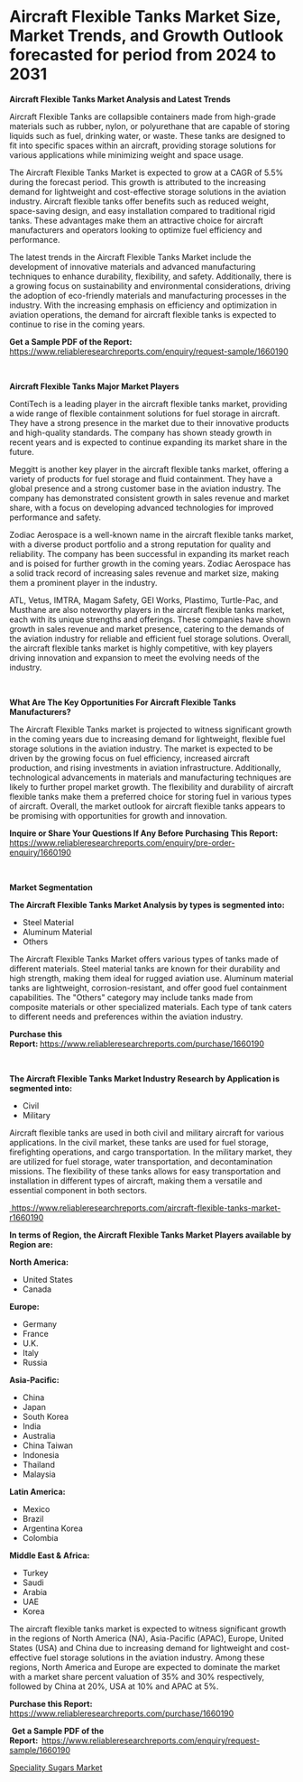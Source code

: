 <p><h1>Aircraft Flexible Tanks Market Size, Market Trends, and Growth Outlook forecasted for period from 2024 to 2031</h1></p><p><strong>Aircraft Flexible Tanks Market Analysis and Latest Trends</strong></p>
<p><p>Aircraft Flexible Tanks are collapsible containers made from high-grade materials such as rubber, nylon, or polyurethane that are capable of storing liquids such as fuel, drinking water, or waste. These tanks are designed to fit into specific spaces within an aircraft, providing storage solutions for various applications while minimizing weight and space usage.</p><p>The Aircraft Flexible Tanks Market is expected to grow at a CAGR of 5.5% during the forecast period. This growth is attributed to the increasing demand for lightweight and cost-effective storage solutions in the aviation industry. Aircraft flexible tanks offer benefits such as reduced weight, space-saving design, and easy installation compared to traditional rigid tanks. These advantages make them an attractive choice for aircraft manufacturers and operators looking to optimize fuel efficiency and performance.</p><p>The latest trends in the Aircraft Flexible Tanks Market include the development of innovative materials and advanced manufacturing techniques to enhance durability, flexibility, and safety. Additionally, there is a growing focus on sustainability and environmental considerations, driving the adoption of eco-friendly materials and manufacturing processes in the industry. With the increasing emphasis on efficiency and optimization in aviation operations, the demand for aircraft flexible tanks is expected to continue to rise in the coming years.</p></p>
<p><strong>Get a Sample PDF of the Report:&nbsp;</strong> <a href="https://www.reliableresearchreports.com/enquiry/request-sample/1660190">https://www.reliableresearchreports.com/enquiry/request-sample/1660190</a></p>
<p>&nbsp;</p>
<p><strong>Aircraft Flexible Tanks Major Market Players</strong></p>
<p><p>ContiTech is a leading player in the aircraft flexible tanks market, providing a wide range of flexible containment solutions for fuel storage in aircraft. They have a strong presence in the market due to their innovative products and high-quality standards. The company has shown steady growth in recent years and is expected to continue expanding its market share in the future.</p><p>Meggitt is another key player in the aircraft flexible tanks market, offering a variety of products for fuel storage and fluid containment. They have a global presence and a strong customer base in the aviation industry. The company has demonstrated consistent growth in sales revenue and market share, with a focus on developing advanced technologies for improved performance and safety.</p><p>Zodiac Aerospace is a well-known name in the aircraft flexible tanks market, with a diverse product portfolio and a strong reputation for quality and reliability. The company has been successful in expanding its market reach and is poised for further growth in the coming years. Zodiac Aerospace has a solid track record of increasing sales revenue and market size, making them a prominent player in the industry.</p><p>ATL, Vetus, IMTRA, Magam Safety, GEI Works, Plastimo, Turtle-Pac, and Musthane are also noteworthy players in the aircraft flexible tanks market, each with its unique strengths and offerings. These companies have shown growth in sales revenue and market presence, catering to the demands of the aviation industry for reliable and efficient fuel storage solutions. Overall, the aircraft flexible tanks market is highly competitive, with key players driving innovation and expansion to meet the evolving needs of the industry.</p></p>
<p>&nbsp;</p>
<p><strong>What Are The Key Opportunities For Aircraft Flexible Tanks Manufacturers?</strong></p>
<p><p>The Aircraft Flexible Tanks market is projected to witness significant growth in the coming years due to increasing demand for lightweight, flexible fuel storage solutions in the aviation industry. The market is expected to be driven by the growing focus on fuel efficiency, increased aircraft production, and rising investments in aviation infrastructure. Additionally, technological advancements in materials and manufacturing techniques are likely to further propel market growth. The flexibility and durability of aircraft flexible tanks make them a preferred choice for storing fuel in various types of aircraft. Overall, the market outlook for aircraft flexible tanks appears to be promising with opportunities for growth and innovation.</p></p>
<p><strong>Inquire or Share Your Questions If Any Before Purchasing This Report:</strong> <a href="https://www.reliableresearchreports.com/enquiry/pre-order-enquiry/1660190">https://www.reliableresearchreports.com/enquiry/pre-order-enquiry/1660190</a></p>
<p>&nbsp;</p>
<p><strong>Market Segmentation</strong></p>
<p><strong>The Aircraft Flexible Tanks Market Analysis by types is segmented into:</strong></p>
<p><ul><li>Steel Material</li><li>Aluminum Material</li><li>Others</li></ul></p>
<p><p>The Aircraft Flexible Tanks Market offers various types of tanks made of different materials. Steel material tanks are known for their durability and high strength, making them ideal for rugged aviation use. Aluminum material tanks are lightweight, corrosion-resistant, and offer good fuel containment capabilities. The "Others" category may include tanks made from composite materials or other specialized materials. Each type of tank caters to different needs and preferences within the aviation industry.</p></p>
<p><strong>Purchase this Report:&nbsp;</strong><a href="https://www.reliableresearchreports.com/purchase/1660190">https://www.reliableresearchreports.com/purchase/1660190</a></p>
<p>&nbsp;</p>
<p><strong>The Aircraft Flexible Tanks Market Industry Research by Application is segmented into:</strong></p>
<p><ul><li>Civil</li><li>Military</li></ul></p>
<p><p>Aircraft flexible tanks are used in both civil and military aircraft for various applications. In the civil market, these tanks are used for fuel storage, firefighting operations, and cargo transportation. In the military market, they are utilized for fuel storage, water transportation, and decontamination missions. The flexibility of these tanks allows for easy transportation and installation in different types of aircraft, making them a versatile and essential component in both sectors.</p></p>
<p><a href="https://www.reliableresearchreports.com/aircraft-flexible-tanks-market-r1660190">&nbsp;https://www.reliableresearchreports.com/aircraft-flexible-tanks-market-r1660190</a></p>
<p><strong>In terms of Region, the Aircraft Flexible Tanks Market Players available by Region are:</strong></p>
<p>
    <p> <strong> North America: </strong>
        <ul>
            <li>United States</li>
            <li>Canada</li>
        </ul>
        </p> 
    <p> <strong> Europe: </strong>
        <ul>
            <li>Germany</li>
            <li>France</li>
            <li>U.K.</li>
            <li>Italy</li>
            <li>Russia</li>
        </ul>
        </p> 
    <p> <strong> Asia-Pacific: </strong>
        <ul>
            <li>China</li>
            <li>Japan</li>
            <li>South Korea</li>
            <li>India</li>
            <li>Australia</li>
            <li>China Taiwan</li>
            <li>Indonesia</li>
            <li>Thailand</li>
            <li>Malaysia</li>
        </ul>
        </p> 
    <p> <strong> Latin America: </strong>
        <ul>
            <li>Mexico</li>
            <li>Brazil</li>
            <li>Argentina Korea</li>
            <li>Colombia</li>
        </ul>
        </p> 
    <p> <strong> Middle East & Africa: </strong>
        <ul>
            <li>Turkey</li>
            <li>Saudi</li>
            <li>Arabia</li>
            <li>UAE</li>
            <li>Korea</li>
        </ul>
    </p>
    </p>
<p><p>The aircraft flexible tanks market is expected to witness significant growth in the regions of North America (NA), Asia-Pacific (APAC), Europe, United States (USA) and China due to increasing demand for lightweight and cost-effective fuel storage solutions in the aviation industry. Among these regions, North America and Europe are expected to dominate the market with a market share percent valuation of 35% and 30% respectively, followed by China at 20%, USA at 10% and APAC at 5%.</p></p>
<p><strong>Purchase this Report: </strong><a href="https://www.reliableresearchreports.com/purchase/1660190">https://www.reliableresearchreports.com/purchase/1660190</a></p>
<p>&nbsp;<strong>Get a Sample PDF of the Report:&nbsp;&nbsp;</strong><a href="https://www.reliableresearchreports.com/enquiry/request-sample/1660190">https://www.reliableresearchreports.com/enquiry/request-sample/1660190</a></p>
<p><strong></strong></p>
<p><p><a href="https://issuu.com/reportprime-2/docs/speciality-sugars-market-size-2030.pptx">Speciality Sugars Market</a></p></p>